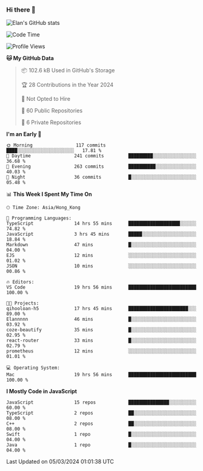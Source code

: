 ### Hi there 👋

![Elan's GitHub stats](https://github-readme-stats.vercel.app/api?username=elaninhust&rank_icon=github)

<!--START_SECTION:waka-->
![Code Time](http://img.shields.io/badge/Code%20Time-46%20hrs%2010%20mins-blue)

![Profile Views](http://img.shields.io/badge/Profile%20Views-0-blue)

**🐱 My GitHub Data** 

> 📦 102.6 kB Used in GitHub's Storage 
 > 
> 🏆 28 Contributions in the Year 2024
 > 
> 🚫 Not Opted to Hire
 > 
> 📜 60 Public Repositories 
 > 
> 🔑 6 Private Repositories 
 > 
**I'm an Early 🐤** 

```text
🌞 Morning                117 commits         ████░░░░░░░░░░░░░░░░░░░░░   17.81 % 
🌆 Daytime                241 commits         █████████░░░░░░░░░░░░░░░░   36.68 % 
🌃 Evening                263 commits         ██████████░░░░░░░░░░░░░░░   40.03 % 
🌙 Night                  36 commits          █░░░░░░░░░░░░░░░░░░░░░░░░   05.48 % 
```


📊 **This Week I Spent My Time On** 

```text
🕑︎ Time Zone: Asia/Hong_Kong

💬 Programming Languages: 
TypeScript               14 hrs 55 mins      ███████████████████░░░░░░   74.82 % 
JavaScript               3 hrs 45 mins       █████░░░░░░░░░░░░░░░░░░░░   18.84 % 
Markdown                 47 mins             █░░░░░░░░░░░░░░░░░░░░░░░░   04.00 % 
EJS                      12 mins             ░░░░░░░░░░░░░░░░░░░░░░░░░   01.02 % 
JSON                     10 mins             ░░░░░░░░░░░░░░░░░░░░░░░░░   00.86 % 

🔥 Editors: 
VS Code                  19 hrs 56 mins      █████████████████████████   100.00 % 

🐱‍💻 Projects: 
qihooloan-h5             17 hrs 45 mins      ██████████████████████░░░   89.00 % 
Elannnnn                 46 mins             █░░░░░░░░░░░░░░░░░░░░░░░░   03.92 % 
coze-beautify            35 mins             █░░░░░░░░░░░░░░░░░░░░░░░░   02.95 % 
react-router             33 mins             █░░░░░░░░░░░░░░░░░░░░░░░░   02.79 % 
prometheus               12 mins             ░░░░░░░░░░░░░░░░░░░░░░░░░   01.01 % 

💻 Operating System: 
Mac                      19 hrs 56 mins      █████████████████████████   100.00 % 
```

**I Mostly Code in JavaScript** 

```text
JavaScript               15 repos            ███████████████░░░░░░░░░░   60.00 % 
TypeScript               2 repos             ██░░░░░░░░░░░░░░░░░░░░░░░   08.00 % 
C++                      2 repos             ██░░░░░░░░░░░░░░░░░░░░░░░   08.00 % 
Swift                    1 repo              █░░░░░░░░░░░░░░░░░░░░░░░░   04.00 % 
Java                     1 repo              █░░░░░░░░░░░░░░░░░░░░░░░░   04.00 % 
```




 Last Updated on 05/03/2024 01:01:38 UTC
<!--END_SECTION:waka-->
